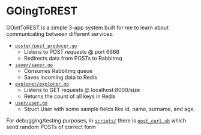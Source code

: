 # GOingToREST

GOintToREST is a simple 3-app system built for me to learn about communicating between different services.

* [`poster/post_producer.go`](poster/post_producer.go) 
  * Listens to POST requests @ port 6666
  * Redirects data from POSTs to Rabbitmq
* [`saver/saver.go`](saver/saver.go)
  * Consumes Rabbitmq queue
  * Saves incoming data to Redis
* [`explorer/explorer.go`](explorer/explorer.go)
  * Listens to GET requests @ localhost:8000/size
  * Returns the count of all keys in Redis
* [`user/user.go`](user/user.go)
  * Struct User with some sample fields like id, name, surname, and age.
  
For debugging/testing purposes, in [`scripts/`](scripts/) there is [`post_curl.sh`](scripts/post_curl.sh) which send random POSTs of correct form

